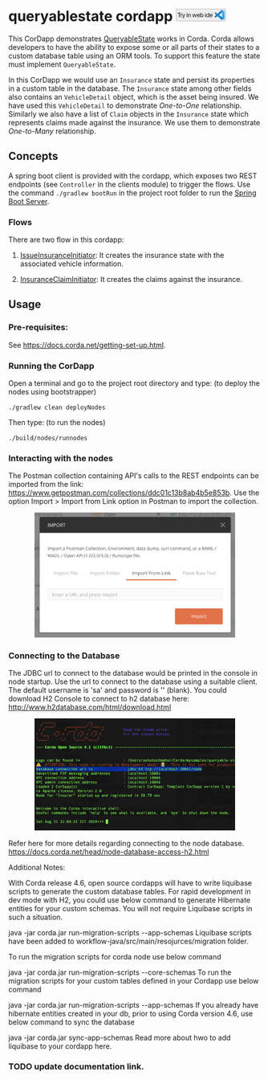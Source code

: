 # queryablestate cordapp [<img src="../../webIDE.png" height=25 />](https://ide.corda.net/?folder=/home/coder/samples-java/Features/queryablestate-carinsurance)

This CorDapp demonstrates [QueryableState](https://docs.corda.net/docs/corda-os/api-persistence.html) works in Corda. Corda allows developers
to have the ability to expose some or all parts of their states to a custom database
table using an ORM tools. To support this feature the state must implement
`QueryableState`.

In this CorDapp we would use an `Insurance` state and persist its properties in a
custom table in the database.  The `Insurance` state among other fields also
contains an `VehicleDetail` object, which is the asset being insured. We have used
this `VehicleDetail` to demonstrate _One-to-One_ relationship. Similarly we also
have a list of `Claim` objects in the `Insurance` state which represents claims
made against the insurance. We use them to demonstrate _One-to-Many_ relationship.



## Concepts

A spring boot client is provided with the cordapp, which exposes two REST endpoints
(see `Controller` in the clients module) to trigger the flows.
Use the command `./gradlew bootRun` in the project root folder to run the [Spring Boot
Server](https://spring.io/projects/spring-boot#overview).

### Flows

There are two flow in this cordapp:

1. [IssueInsuranceInitiator](./workflows/src/main/java/net/corda/examples/carinsurance/flows/IssueInsuranceFlow.java#L39-L67): It creates the insurance state with the associated vehicle
information.

2. [InsuranceClaimInitiator](./workflows/src/main/java/net/corda/examples/carinsurance/flows/InsuranceClaimFlow.java#L34-L57): It creates the claims against the insurance.


## Usage

### Pre-requisites:
See https://docs.corda.net/getting-set-up.html.

### Running the CorDapp

Open a terminal and go to the project root directory and type: (to deploy the nodes using bootstrapper)
```
./gradlew clean deployNodes
```
Then type: (to run the nodes)
```
./build/nodes/runnodes
```

### Interacting with the nodes

The Postman collection containing API's calls to the REST endpoints can be imported
from the link: https://www.getpostman.com/collections/ddc01c13b8ab4b5e853b.
Use the option Import > Import from Link option in Postman to import the collection.

<p align="center">
<img src="./clients/src/main/resources/static/Postman_screenshot.png" alt="Postman Import Collection" width="400">
</p>


### Connecting to the Database

The JDBC url to connect to the database would be printed in the console in node
startup. Use the url to connect to the database using a suitable client. The
default username is 'sa' and password is '' (blank).
You could download H2 Console to connect to h2 database here:
http://www.h2database.com/html/download.html

<p align="center">
  <img src="./clients/src/main/resources/static/JDBC-url.png" alt="Database URL" width="400">
</p>

Refer here for more details regarding connecting to the node database.
https://docs.corda.net/head/node-database-access-h2.html

Additional Notes:

With Corda release 4.6, open source cordapps will have to write liquibase scripts to generate the custom database tables. For rapid development in dev mode with H2, you could use below command to generate Hibernate entities for your custom schemas. You will not require Liquibase scripts in such a situation.

java -jar corda.jar run-migration-scripts --app-schemas
Liquibase scripts have been added to workflow-java/src/main/resojurces/migration folder.

To run the migration scripts for corda node use below command

java -jar corda.jar run-migration-scripts --core-schemas
To run the migration scripts for your custom tables defined in your Cordapp use below command

java -jar corda.jar run-migration-scripts --app-schemas
If you already have hibernate entities created in your db, prior to using Corda version 4.6, use below command to sync the database

java -jar corda.jar sync-app-schemas
Read more about hwo to add liquibase to your cordapp here.

### TODO update documentation link.